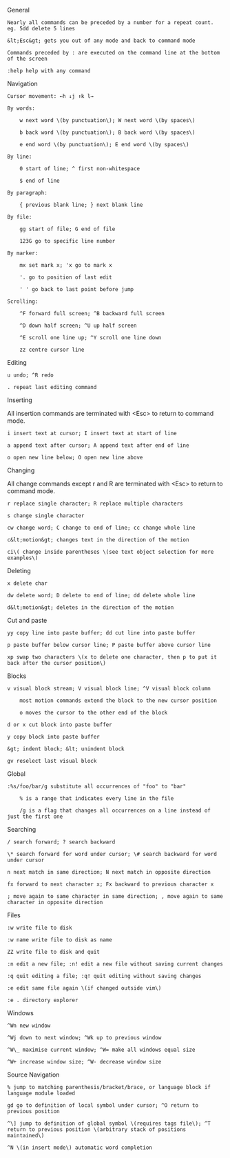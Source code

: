 General



    Nearly all commands can be preceded by a number for a repeat count. eg. 5dd delete 5 lines

    &lt;Esc&gt; gets you out of any mode and back to command mode

    Commands preceded by : are executed on the command line at the bottom of the screen

    :help help with any command



Navigation



    Cursor movement: ←h ↓j ↑k l→

    By words:

        w next word \(by punctuation\); W next word \(by spaces\)

        b back word \(by punctuation\); B back word \(by spaces\)

        e end word \(by punctuation\); E end word \(by spaces\)

    By line:

        0 start of line; ^ first non-whitespace

        $ end of line

    By paragraph:

        { previous blank line; } next blank line

    By file:

        gg start of file; G end of file

        123G go to specific line number

    By marker:

        mx set mark x; 'x go to mark x

        '. go to position of last edit

        ' ' go back to last point before jump

    Scrolling:

        ^F forward full screen; ^B backward full screen

        ^D down half screen; ^U up half screen

        ^E scroll one line up; ^Y scroll one line down

        zz centre cursor line



Editing



    u undo; ^R redo

    . repeat last editing command



Inserting



All insertion commands are terminated with &lt;Esc&gt; to return to command mode.



    i insert text at cursor; I insert text at start of line

    a append text after cursor; A append text after end of line

    o open new line below; O open new line above



Changing



All change commands except r and R are terminated with &lt;Esc&gt; to return to command mode.



    r replace single character; R replace multiple characters

    s change single character

    cw change word; C change to end of line; cc change whole line

    c&lt;motion&gt; changes text in the direction of the motion

    ci\( change inside parentheses \(see text object selection for more examples\)



Deleting



    x delete char

    dw delete word; D delete to end of line; dd delete whole line

    d&lt;motion&gt; deletes in the direction of the motion



Cut and paste



    yy copy line into paste buffer; dd cut line into paste buffer

    p paste buffer below cursor line; P paste buffer above cursor line

    xp swap two characters \(x to delete one character, then p to put it back after the cursor position\)



Blocks



    v visual block stream; V visual block line; ^V visual block column

        most motion commands extend the block to the new cursor position

        o moves the cursor to the other end of the block

    d or x cut block into paste buffer

    y copy block into paste buffer

    &gt; indent block; &lt; unindent block

    gv reselect last visual block



Global



    :%s/foo/bar/g substitute all occurrences of "foo" to "bar"

        % is a range that indicates every line in the file

        /g is a flag that changes all occurrences on a line instead of just the first one



Searching



    / search forward; ? search backward

    \* search forward for word under cursor; \# search backward for word under cursor

    n next match in same direction; N next match in opposite direction

    fx forward to next character x; Fx backward to previous character x

    ; move again to same character in same direction; , move again to same character in opposite direction



Files



    :w write file to disk

    :w name write file to disk as name

    ZZ write file to disk and quit

    :n edit a new file; :n! edit a new file without saving current changes

    :q quit editing a file; :q! quit editing without saving changes

    :e edit same file again \(if changed outside vim\)

    :e . directory explorer



Windows



    ^Wn new window

    ^Wj down to next window; ^Wk up to previous window

    ^W\_ maximise current window; ^W= make all windows equal size

    ^W+ increase window size; ^W- decrease window size



Source Navigation



    % jump to matching parenthesis/bracket/brace, or language block if language module loaded

    gd go to definition of local symbol under cursor; ^O return to previous position

    ^\] jump to definition of global symbol \(requires tags file\); ^T return to previous position \(arbitrary stack of positions maintained\)

    ^N \(in insert mode\) automatic word completion



